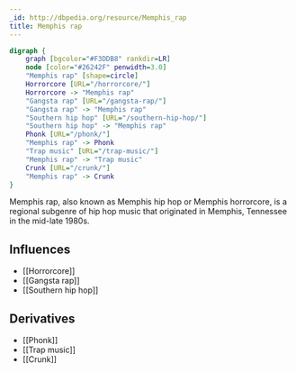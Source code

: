 ```yaml
---
_id: http://dbpedia.org/resource/Memphis_rap
title: Memphis rap
---
```


```dot
digraph {
	graph [bgcolor="#F3DDB8" rankdir=LR]
	node [color="#26242F" penwidth=3.0]
	"Memphis rap" [shape=circle]
	Horrorcore [URL="/horrorcore/"]
	Horrorcore -> "Memphis rap"
	"Gangsta rap" [URL="/gangsta-rap/"]
	"Gangsta rap" -> "Memphis rap"
	"Southern hip hop" [URL="/southern-hip-hop/"]
	"Southern hip hop" -> "Memphis rap"
	Phonk [URL="/phonk/"]
	"Memphis rap" -> Phonk
	"Trap music" [URL="/trap-music/"]
	"Memphis rap" -> "Trap music"
	Crunk [URL="/crunk/"]
	"Memphis rap" -> Crunk
}
```

Memphis rap, also known as Memphis hip hop or Memphis horrorcore, is a regional subgenre of hip hop music that originated in Memphis, Tennessee in the mid-late 1980s.

## Influences
- [[Horrorcore]]
- [[Gangsta rap]]
- [[Southern hip hop]]

## Derivatives
- [[Phonk]]
- [[Trap music]]
- [[Crunk]]
